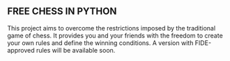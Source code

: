 ## FREE CHESS IN PYTHON
This project aims to overcome the restrictions imposed by the traditional game of chess.
It provides you and your friends with the freedom to create your own rules and define the winning conditions.
A version with FIDE-approved rules will be available soon.